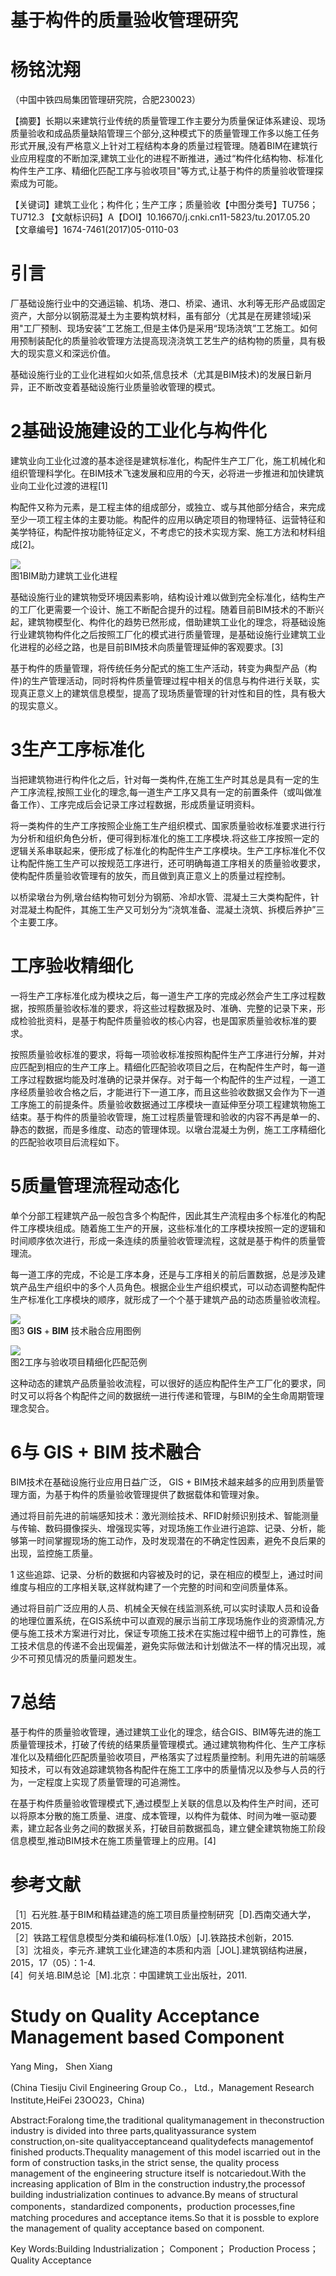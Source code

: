 # 基于构件的质量验收管理研究

# 杨铭沈翔

（中国中铁四局集团管理研究院，合肥230023）

【摘要】长期以来建筑行业传统的质量管理工作主要分为质量保证体系建设、现场质量验收和成品质量缺陷管理三个部分,这种模式下的质量管理工作多以施工任务形式开展,没有严格意义上针对工程结构本身的质量过程管理。随着BIM在建筑行业应用程度的不断加深,建筑工业化的进程不断推进，通过“构件化结构物、标准化构件生产工序、精细化匹配工序与验收项目"等方式,让基于构件的质量验收管理探索成为可能。

【关键词】建筑工业化；构件化；生产工序；质量验收【中图分类号】TU756；TU712.3 【文献标识码】A【DOI】10.16670/j.cnki.cn11-5823/tu.2017.05.20【文章编号】1674-7461(2017)05-0110-03

# 引言

厂基础设施行业中的交通运输、机场、港口、桥梁、通讯、水利等无形产品或固定资产，大部分以钢筋混凝土为主要构筑材料，虽有部分（尤其是在房建领域)采用"工厂预制、现场安装”工艺施工,但是主体仍是采用“现场浇筑”工艺施工。如何用预制装配化的质量验收管理方法提高现浇浇筑工艺生产的结构物的质量，具有极大的现实意义和深远价值。

基础设施行业的工业化进程如火如茶,信息技术（尤其是BIM技术)的发展日新月异，正不断改变着基础设施行业质量验收管理的模式。

# 2基础设施建设的工业化与构件化

建筑业向工业化过渡的基本途径是建筑标准化，构配件生产工厂化，施工机械化和组织管理科学化。在BIM技术飞速发展和应用的今天，必将进一步推进和加快建筑业向工业化过渡的进程[1]

构配件又称为元素，是工程主体的组成部分，或独立、或与其他部分结合，来完成至少一项工程主体的主要功能。构配件的应用以确定项目的物理特征、运营特征和美学特征，构配件按功能特征定义，不考虑它的技术实现方案、施工方法和材料组成[2]。

![](images/8074e177e5da9e3bc5bfc0180dea62a780e648e20719b211edf93db964ac6b53.jpg)  
图1BIM助力建筑工业化进程

基础设施行业的建筑物受环境因素影响，结构设计难以做到完全标准化，结构生产的工厂化更需要一个设计、施工不断配合提升的过程。随着目前BIM技术的不断兴起，建筑物模型化、构件化的趋势已然形成，借助建筑工业化的理念，将基础设施行业建筑物构件化之后按照工厂化的模式进行质量管理，是基础设施行业建筑工业化进程的必经之路，也是目前BIM技术向质量管理延伸的客观要求。[3]

基于构件的质量管理，将传统任务分配式的施工生产活动，转变为典型产品（构件)的生产管理活动，同时将构件质量管理过程中相关的信息与构件进行关联，实现真正意义上的建筑信息模型，提高了现场质量管理的针对性和目的性，具有极大的现实意义。

# 3生产工序标准化

当把建筑物进行构件化之后，针对每一类构件,在施工生产时其总是具有一定的生产工序流程,按照工业化的理念,每一道生产工序又具有一定的前置条件（或叫做准备工作）、工序完成后会记录工序过程数据，形成质量证明资料。

将一类构件的生产工序按照企业施工生产组织模式、国家质量验收标准要求进行行为分析和组织角色分析，便可得到标准化的施工工序模块.将这些工序按照一定的逻辑关系串联起来，便形成了标准化的构配件生产工序模块。生产工序标准化不仅让构配件施工生产可以按规范工序进行，还可明确每道工序相关的质量验收要求，使构配件质量验收管理有的放矢，而且做到真正意义上的质量过程控制。

以桥梁墩台为例,墩台结构物可划分为钢筋、冷却水管、混凝土三大类构配件，针对混凝土构配件，其施工生产又可划分为“浇筑准备、混凝土浇筑、拆模后养护”三个主要工序。

# 工序验收精细化

一将生产工序标准化成为模块之后，每一道生产工序的完成必然会产生工序过程数据，按照质量验收标准的要求，将这些过程数据及时、准确、完整的记录下来，形成检验批资料，是基于构配件质量验收的核心内容，也是国家质量验收标准的要求。

按照质量验收标准的要求，将每一项验收标准按照构配件生产工序进行分解，并对应匹配到相应的生产工序上。精细化匹配验收项目之后，在构配件生产时，每一道工序过程数据均能及时准确的记录并保存。对于每一个构配件的生产过程，一道工序经质量验收合格之后，才能进行下一道工序，而且这些验收数据又会作为下一道工序施工的前提条件。质量验收数据通过工序模块一直延伸至分项工程建筑物施工结束。基于构件的质量验收管理，施工过程质量管理和验收的内容不再是单一的、静态的数据，而是多维度、动态的管理体现。以墩台混凝土为例，施工工序精细化的匹配验收项目后流程如下。

# 5质量管理流程动态化

单个分部工程建筑产品一般包含多个构配件，因此其生产流程由多个标准化的构配件工序模块组成。随着施工生产的开展，这些标准化的工序模块按照一定的逻辑和时间顺序依次进行，形成一条连续的质量验收管理流程，这就是基于构件的质量管理流。

每一道工序的完成，不论是工序本身，还是与工序相关的前后置数据，总是涉及建筑产品生产组织中的多个人员角色。根据企业生产组织模式，可以动态调整构配件生产标准化工序模块的顺序，就形成了一个个基于建筑产品的动态质量验收流程。

![](images/46e9a661024c827ea5859989bf57d8bc2d002de6ab1d264e52aa6023c01f07c5.jpg)  
图3 $\mathbf { G I S } + \mathbf { B I M }$ 技术融合应用图例

![](images/2f5d7c0eaab399fef8e6d3f03d61d7a959294def41a71562d3fd4876198db536.jpg)  
图2工序与验收项目精细化匹配范例

这种动态的建筑产品质量验收流程，可以很好的适应构配件生产工厂化的要求，同时又可以将各个构配件之间的数据统一进行传递和管理，与BIM的全生命周期管理理念契合。

# 6与 $\mathbf { G I S } + \mathbf { B I M }$ 技术融合

BIM技术在基础设施行业应用日益广泛， ${ \mathrm { G I S ~ } } +$ BIM技术越来越多的应用到质量管理方面，为基于构件的质量验收管理提供了数据载体和管理对象。

通过将目前先进的前端感知技术：激光测绘技术、RFID射频识别技术、智能测量与传输、数码摄像探头、增强现实等，对现场施工作业进行追踪、记录、分析，能够第一时间掌握现场的施工动作，及时发现潜在的不确定性因素，避免不良后果的出现，监控施工质量。

1 这些追踪、记录、分析的数据和内容被及时的记，录在相应的模型上，通过时间维度与相应的工序相关联,这样就构建了一个完整的时间和空间质量体系。

通过将目前广泛应用的人员、机械全天候在线监测系统,可以实时读取人员和设备的地理位置系统，在GIS系统中可以直观的展示当前工序现场施作业的资源情况,方便与施工技术方案进行对比，保证专项施工技术在实施过程中细节上的可靠性，施工技术信息的传递不会出现偏差，避免实际做法和计划做法不一样的情况出现，减少不可预见情况的质量问题发生。

# 7总结

基于构件的质量验收管理，通过建筑工业化的理念，结合GIS、BIM等先进的施工质量管理技术，打破了传统的结果质量管理模式。通过建筑物构件化、生产工序标准化以及精细化匹配质量验收项目，严格落实了过程质量控制。利用先进的前端感知技术，可以有效追踪建筑物各构配件在施工工序中的质量情况以及参与人员的行为，一定程度上实现了质量管理的可追溯性。

在基于构件质量验收管理模式下,通过模型上关联的信息以及构件生产时间，还可以将原本分散的施工质量、进度、成本管理，以构件为载体、时间为唯一驱动要素，建立起各业务之间的数据关系，打破目前数据孤岛，建立健全建筑物施工阶段信息模型,推动BIM技术在施工质量管理上的应用。[4]

# 参考文献

［1］石光胜.基于BIM和精益建造的施工项目质量控制研究［D].西南交通大学，2015.  
［2］铁路工程信息模型分类和编码标准(1.0版）[J].铁路技术创新，2015.  
［3］沈祖炎，李元齐.建筑工业化建造的本质和内涵［JOL].建筑钢结构进展，2015，17（05）：1-4.  
[4］何关培.BIM总论［M].北京：中国建筑工业出版社，2011.

# Study on Quality Acceptance Management based Component

Yang Ming， Shen Xiang

(China Tiesiju Civil Engineering Group Co.， Ltd.，Management Research Institute,HeiFei 23OO23，China)

Abstract:Foralong time,the traditional qualitymanagement in theconstruction industry is divided into three parts,qualityassurance system construction,on-site qualityacceptanceand qualitydefects managementof finished products.Thequality management of this model iscarried out in the form of construction tasks,in the strict sense, the quality process management of the engineering structure itself is notcariedout.With the increasing application of BIm in the construction industry,the processof building industrialization continues to advance.By means of structural components，standardized components，production processes,fine matching procedures and acceptance items.So that it is possble to explore the management of quality acceptance based on component.

Key Words:Building Industrialization； Component； Production Process； Quality Acceptance
